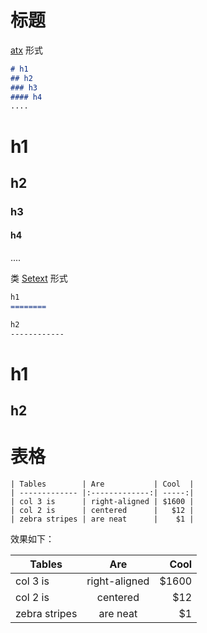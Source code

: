 # 标题

[atx](http://www.aaronsw.com/2002/atx/) 形式
```markdown
# h1
## h2
### h3
#### h4
....
`````

# h1
## h2
### h3
#### h4
....

类 [Setext](http://docutils.sourceforge.net/mirror/setext.html) 形式

```markdown
h1
========

h2
------------
```````

h1
========

h2
------------

# 表格
```
| Tables        | Are           | Cool  |
| ------------- |:-------------:| -----:|
| col 3 is      | right-aligned | $1600 |
| col 2 is      | centered      |   $12 |
| zebra stripes | are neat      |    $1 |
```

效果如下：

| Tables        | Are           | Cool  |
| ------------- |:-------------:| -----:|
| col 3 is      | right-aligned | $1600 |
| col 2 is      | centered      |   $12 |
| zebra stripes | are neat      |    $1 |
